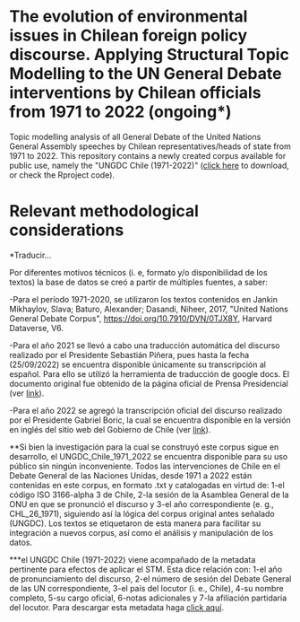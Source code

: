# The evolution of environmental issues in Chilean foreign policy discourse. Applying Structural Topic Modelling to the UN General Debate interventions by Chilean officials from 1971 to 2022 (ongoing*)

Topic modelling analysis of all General Debate of the United Nations General Assembly speeches by Chilean representatives/heads of state from 1971 to 2022. This repository contains a newly created corpus available for public use, namely the "UNGDC Chile (1971-2022)" ([click here](https://www.researchgate.net/profile/Vicente_Opazo/publication/363844089_UN_General_Debate_Corpus_Chile_1971-2022/data/634ca5809cb4fe44f32f306d/UNGDC-Chile-1971-2022.zip) to download, or check the Rproject code). 


# Relevant methodological considerations

*Traducir...

Por diferentes motivos técnicos (i. e, formato y/o disponibilidad de los textos) la base de datos se creó a partir de múltiples fuentes, a saber: 

-Para el período 1971-2020, se utilizaron los textos contenidos en Jankin Mikhaylov, Slava; Baturo, Alexander; Dasandi, Niheer, 2017, "United Nations General Debate Corpus", https://doi.org/10.7910/DVN/0TJX8Y, Harvard Dataverse, V6.

-Para el año 2021 se llevó a cabo una traducción automática del discurso realizado por el Presidente Sebastián Piñera, pues hasta la fecha (25/09/2022) se encuentra disponible únicamente su transcripción al español. Para ello se utilizó la herramienta de traducción de google docs. El documento original fue obtenido de la página oficial de Prensa Presidencial (ver [link](https://prensa.presidencia.cl/discurso.aspx?id=180101)).

-Para el año 2022 se agregó la transcripción oficial del discurso realizado por el Presidente Gabriel Boric, la cual se encuentra disponible en la versión en inglés del sitio web del Gobierno de Chile (ver [link](https://www.gob.cl/en/news/president-gabriel-boric-font-speaks-77th-session-united-nations-general-assembly/)).

**Si bien la investigación para la cual se construyó este corpus sigue en desarrollo, el UNGDC_Chile_1971_2022 se encuentra disponible para su uso público sin ningún inconveniente. Todos las intervenciones de Chile en el Debate General de las Naciones Unidas, desde 1971 a 2022 están contenidas en este corpus, en formato .txt y catalogadas en virtud de: 1-el código ISO 3166-alpha 3 de Chile, 2-la sesión de la Asamblea General de la ONU en que se pronunció el discurso y 3-el año correspondiente (e. g., CHL_26_1971), siguiendo así la lógica del corpus original antes señalado (UNGDC). Los textos se etiquetaron de esta manera para facilitar su integración a nuevos corpus, así como el análisis y manipulación de los datos. 

***el UNGDC Chile (1971-2022) viene acompañado de la metadata pertinente para efectos de aplicar el STM. Esta dice relación con: 1-el año de pronunciamiento del discurso, 2-el número de sesión del Debate General de las UN correspondiente, 3-el país del locutor (i. e., Chile), 4-su nombre completo, 5-su cargo oficial, 6-notas adicionales y 7-la afiliación partidaria del locutor. Para descargar esta metadata haga [click aquí](https://www.researchgate.net/profile/Vicente_Opazo/publication/363844089_UN_General_Debate_Corpus_Chile_1971-2022/data/634ca9fbff870c55ce2b974b/Metadata-UNGDC-Chile-1971-2022.xlsx).
